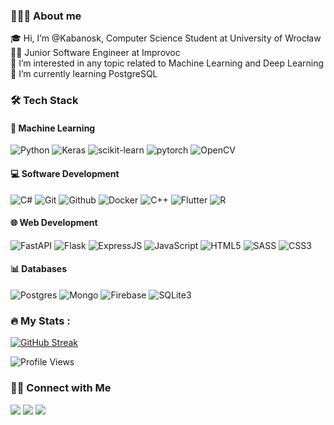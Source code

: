 ### 👨🏻‍💻 About me
🎓 Hi, I’m @Kabanosk, Computer Science Student at University of Wrocław <br/>
👨‍💻 Junior Software Engineer at Improvoc <br/>
🤖 I’m interested in any topic related to Machine Learning and Deep Learning <br/>
🌱 I’m currently learning PostgreSQL

### :hammer_and_wrench: Tech Stack

#### 🤖 Machine Learning 
![Python](https://img.shields.io/badge/Python-14354C?&logo=python&logoColor=white)
![Keras](https://img.shields.io/badge/Keras-%23D00000.svg?logo=Keras&logoColor=white)
![scikit-learn](https://img.shields.io/badge/scikit--learn-%23F7931E.svg?&logo=scikit-learn&logoColor=white)
![pytorch](https://img.shields.io/badge/PyTorch-EE4C2C?&logo=PyTorch&logoColor=white) 
![OpenCV](https://img.shields.io/badge/opencv-%23white.svg?&logo=opencv&logoColor=white)

#### 💻 Software Development 
![C#](https://img.shields.io/badge/C%23-058e0c?&logo=c-sharp&logoColor=white)
![Git](https://img.shields.io/badge/GIT-E44C30?&logo=git&logoColor=white)
![Github](https://img.shields.io/badge/github-171515?&logo=github&logoColor=white)
![Docker](https://img.shields.io/badge/docker-%230db7ed.svg?&logo=docker&logoColor=white)
![C++](https://img.shields.io/badge/c++-%2300599C.svg?&logo=c%2B%2B&logoColor=white)
![Flutter](https://img.shields.io/badge/Flutter-02569B?&logo=flutter&logoColor=white)
![R](https://img.shields.io/badge/R-276DC3?&logo=r&logoColor=white)

#### 🌐 Web Development
![FastAPI](https://img.shields.io/badge/FastAPI-005571?logo=fastapi)
![Flask](https://img.shields.io/badge/Flask-000000?logo=flask&logoColor=white)
![ExpressJS](https://img.shields.io/badge/Express.js-000000?&logo=express&logoColor=white)
![JavaScript](https://img.shields.io/badge/JavaScript-323330?&logo=javascript&logoColor=F7DF1E)
![HTML5](https://img.shields.io/badge/html5-%23E34F26.svg?logo=html5&logoColor=white)
![SASS](https://img.shields.io/badge/SASS-hotpink.svg?logo=SASS&logoColor=white)
![CSS3](https://img.shields.io/badge/css3-%231572B6.svg?logo=css3&logoColor=white)

#### 📊 Databases
![Postgres](https://img.shields.io/badge/Postgres-%23316192.svg?&logo=postgresql&logoColor=white)
![Mongo](https://img.shields.io/badge/MongoDB-4EA94B?&logo=mongodb&logoColor=white)
![Firebase](https://img.shields.io/badge/firebase-ffa428?&logo=firebase&logoColor=white&fontColor=white)
![SQLite3](https://img.shields.io/badge/SQLite-07405E?&logo=sqlite&logoColor=white)

### :fire: My Stats :

[![GitHub Streak](http://github-readme-streak-stats.herokuapp.com?user=Kabanosk&theme=dark&background=0d1117)](https://git.io/streak-stats)

![Profile Views](https://komarev.com/ghpvc/?username=Kabanosk)

### 🤝🏻 Connect with Me
<a href="mailto:fiolkawojciech@gmail.com"><img src="https://img.shields.io/badge/fiolkawojciech@gmail.com-b23e2f?logo=gmail&logoColor=white"></a>
<a href="https://www.linkedin.com/in/wojciech-fio%C5%82ka-850535177/"><img src="https://img.shields.io/badge/Wojciech Fiołka-blue?logo=linkedin&logoColor=white"></a>
<a href="https://www.facebook.com/Kabanosk/"><img src="https://img.shields.io/badge/Wojciech Fiołka-1877F2?&logo=facebook&logoColor=white"></a>

